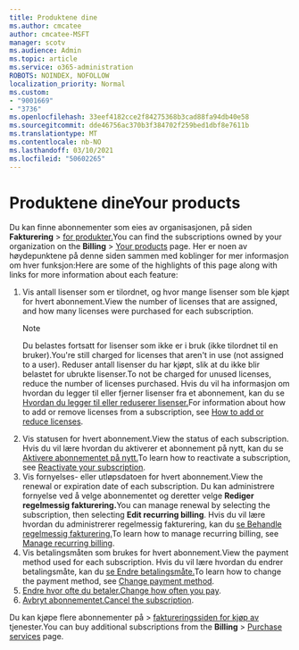 ```yaml
---
title: Produktene dine
ms.author: cmcatee
author: cmcatee-MSFT
manager: scotv
ms.audience: Admin
ms.topic: article
ms.service: o365-administration
ROBOTS: NOINDEX, NOFOLLOW
localization_priority: Normal
ms.custom:
- "9001669"
- "3736"
ms.openlocfilehash: 33eef4182cce2f84275368b3cad88fa94db40e58
ms.sourcegitcommit: dde46756ac370b3f384702f259bed1dbf8e7611b
ms.translationtype: MT
ms.contentlocale: nb-NO
ms.lasthandoff: 03/10/2021
ms.locfileid: "50602265"
---
```

# <a name="your-products"></a><span data-ttu-id="1acc4-102">Produktene dine</span><span class="sxs-lookup"><span data-stu-id="1acc4-102">Your products</span></span>

<span data-ttu-id="1acc4-103">Du kan finne abonnementer som eies av organisasjonen, på siden **Fakturering**  >  [for produkter.](https://go.microsoft.com/fwlink/p/?linkid=842054)</span><span class="sxs-lookup"><span data-stu-id="1acc4-103">You can find the subscriptions owned by your organization on the **Billing** > [Your products](https://go.microsoft.com/fwlink/p/?linkid=842054) page.</span></span> <span data-ttu-id="1acc4-104">Her er noen av høydepunktene på denne siden sammen med koblinger for mer informasjon om hver funksjon:</span><span class="sxs-lookup"><span data-stu-id="1acc4-104">Here are some of the highlights of this page along with links for more information about each feature:</span></span>

1. <span data-ttu-id="1acc4-105">Vis antall lisenser som er tilordnet, og hvor mange lisenser som ble kjøpt for hvert abonnement.</span><span class="sxs-lookup"><span data-stu-id="1acc4-105">View the number of licenses that are assigned, and how many licenses were purchased for each subscription.</span></span>
    > [!NOTE]
    > <span data-ttu-id="1acc4-106">Du belastes fortsatt for lisenser som ikke er i bruk (ikke tilordnet til en bruker).</span><span class="sxs-lookup"><span data-stu-id="1acc4-106">You're still charged for licenses that aren't in use (not assigned to a user).</span></span> <span data-ttu-id="1acc4-107">Reduser antall lisenser du har kjøpt, slik at du ikke blir belastet for ubrukte lisenser.</span><span class="sxs-lookup"><span data-stu-id="1acc4-107">To not be charged for unused licenses, reduce the number of licenses purchased.</span></span> <span data-ttu-id="1acc4-108">Hvis du vil ha informasjon om hvordan du legger til eller fjerner lisenser fra et abonnement, kan du se [Hvordan du legger til eller reduserer lisenser.](https://docs.microsoft.com/alchemyinsights/how-to-add-or-reduce-licenses)</span><span class="sxs-lookup"><span data-stu-id="1acc4-108">For information about how to add or remove licenses from a subscription, see [How to add or reduce licenses](https://docs.microsoft.com/alchemyinsights/how-to-add-or-reduce-licenses).</span></span>
2. <span data-ttu-id="1acc4-109">Vis statusen for hvert abonnement.</span><span class="sxs-lookup"><span data-stu-id="1acc4-109">View the status of each subscription.</span></span> <span data-ttu-id="1acc4-110">Hvis du vil lære hvordan du aktiverer et abonnement på nytt, kan du se [Aktivere abonnementet på nytt.](reactivate-your-subscription.md)</span><span class="sxs-lookup"><span data-stu-id="1acc4-110">To learn how to reactivate a subscription, see [Reactivate your subscription](reactivate-your-subscription.md).</span></span>
3. <span data-ttu-id="1acc4-111">Vis fornyelses- eller utløpsdatoen for hvert abonnement.</span><span class="sxs-lookup"><span data-stu-id="1acc4-111">View the renewal or expiration date of each subscription.</span></span> <span data-ttu-id="1acc4-112">Du kan administrere fornyelse ved å velge abonnementet og deretter velge **Rediger regelmessig fakturering.**</span><span class="sxs-lookup"><span data-stu-id="1acc4-112">You can manage renewal by selecting the subscription, then selecting **Edit recurring billing**.</span></span> <span data-ttu-id="1acc4-113">Hvis du vil lære hvordan du administrerer regelmessig fakturering, kan du [se Behandle regelmessig fakturering.](manage-auto-renewal.md)</span><span class="sxs-lookup"><span data-stu-id="1acc4-113">To learn how to manage recurring billing, see [Manage recurring billing](manage-auto-renewal.md).</span></span>
4. <span data-ttu-id="1acc4-114">Vis betalingsmåten som brukes for hvert abonnement.</span><span class="sxs-lookup"><span data-stu-id="1acc4-114">View the payment method used for each subscription.</span></span> <span data-ttu-id="1acc4-115">Hvis du vil lære hvordan du endrer betalingsmåte, kan du [se Endre betalingsmåte.](change-payment-method.md)</span><span class="sxs-lookup"><span data-stu-id="1acc4-115">To learn how to change the payment method, see [Change payment method](change-payment-method.md).</span></span>
5. <span data-ttu-id="1acc4-116">[Endre hvor ofte du betaler.](change-how-often-you-pay.md)</span><span class="sxs-lookup"><span data-stu-id="1acc4-116">[Change how often you pay](change-how-often-you-pay.md).</span></span>
6. <span data-ttu-id="1acc4-117">[Avbryt abonnementet.](https://go.microsoft.com/fwlink/?linkid=2119113)</span><span class="sxs-lookup"><span data-stu-id="1acc4-117">[Cancel the subscription](https://go.microsoft.com/fwlink/?linkid=2119113).</span></span>

<span data-ttu-id="1acc4-118">Du kan kjøpe flere abonnementer på  >  [faktureringssiden for kjøp av](https://go.microsoft.com/fwlink/p/?linkid=868433) tjenester.</span><span class="sxs-lookup"><span data-stu-id="1acc4-118">You can buy additional subscriptions from the **Billing** > [Purchase services](https://go.microsoft.com/fwlink/p/?linkid=868433) page.</span></span>
